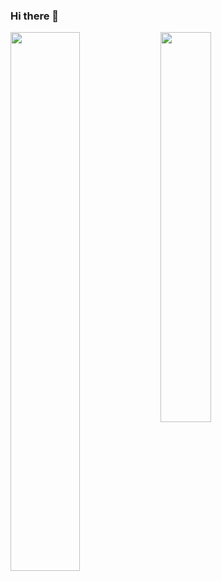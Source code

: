 ### Hi there 👋
<!-- <img width="800" src="https://github-profile-trophy.vercel.app/?username=gesoges0" /> -->
<!-- <img width="800" src="./profile-3d-contrib/profile-season-animate.svg"> -->

<div>
  <img width="47%" align="left" src="https://github-readme-stats.vercel.app/api?username=gesoges0&count_private=true&include_all_commits=true" />
  <img width="40%" src="https://github-readme-stats.vercel.app/api/top-langs/?username=gesoges0&layout=compact&hide=jupyter%20notebook,css,javascript" />
</div>
